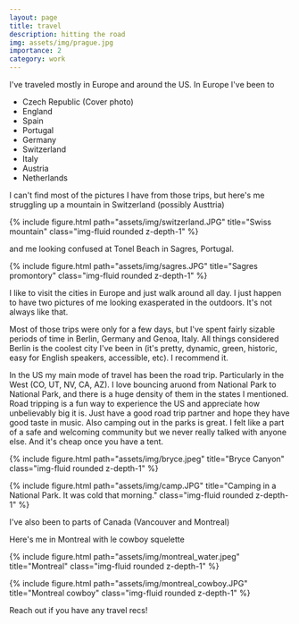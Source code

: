 ```yaml
---
layout: page
title: travel
description: hitting the road
img: assets/img/prague.jpg
importance: 2
category: work
---
```


I've traveled mostly in Europe and around the US. In Europe I've been to

 - Czech Republic (Cover photo) 
 - England
 - Spain 
 - Portugal
 - Germany
 - Switzerland
 - Italy
 - Austria
 - Netherlands

I can't find most of the pictures I have from those trips, but here's me struggling up a mountain in Switzerland (possibly Austtria)

{% include figure.html path="assets/img/switzerland.JPG" title="Swiss mountain" class="img-fluid rounded z-depth-1" %}


and me looking confused at Tonel Beach in Sagres, Portugal.


{% include figure.html path="assets/img/sagres.JPG" title="Sagres promontory" class="img-fluid rounded z-depth-1" %}

I like to visit the cities in Europe and just walk around all day. I just happen to have two pictures of me looking exasperated in the outdoors. It's not always like that.


Most of those trips were only for a few days, but I've spent fairly sizable periods of time in Berlin, Germany and Genoa, Italy.
All things considered Berlin is the coolest city I've been in (it's pretty, dynamic, green, historic, easy for English speakers, accessible, etc). 
I recommend it.

In the US my main mode of travel has been the road trip. Particularly in the West (CO, UT, NV, CA, AZ). I love bouncing aruond from National Park to National Park,
and there is a huge density of them in the states I mentioned.
Road tripping is a fun way to experience the US and appreciate how unbelievably big it is. Just have a good road trip partner and hope they have good taste in music.
Also camping out in the parks is great. I felt like a part of a safe and welcoming community but we never really talked with anyone else.
And it's cheap once you have a tent.

{% include figure.html path="assets/img/bryce.jpeg" title="Bryce Canyon" class="img-fluid rounded z-depth-1" %}

{% include figure.html path="assets/img/camp.JPG" title="Camping in a National Park. It was cold that morning." class="img-fluid rounded z-depth-1" %}


I've also been to parts of Canada (Vancouver and Montreal)

Here's me in Montreal with le cowboy squelette

{% include figure.html path="assets/img/montreal_water.jpeg" title="Montreal" class="img-fluid rounded z-depth-1" %}

{% include figure.html path="assets/img/montreal_cowboy.JPG" title="Montreal cowboy" class="img-fluid rounded z-depth-1" %}

Reach out if you have any travel recs! 